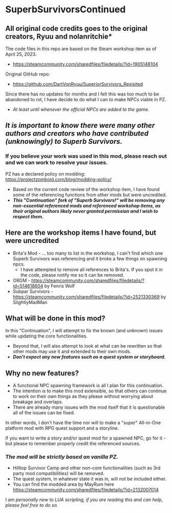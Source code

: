 # SuperbSurvivorsContinued

## All original code credits goes to the original creators, Ryuu and nolanritchie*
The code files in this repo are based on the Steam workshop item as of April 25, 2023.  
* https://steamcommunity.com/sharedfiles/filedetails/?id=1905148104

Original GitHub repo:  
* https://github.com/DartVonRyuu/SuperiorSurvivors_Revisited

Since there has no updates for months and I felt this was too much to be abandoned to rot, I have decide to do what I can to make NPCs viable in PZ.

* *At least until whenever the official NPCs are added to the game.*

## *It is important to know there were many other authors and creators who have contributed (unknowingly) to Superb Survivors.*  
### If you believe your work was used in this mod, please reach out and we can work to resolve your issues.
PZ has a declared policy on modding: https://projectzomboid.com/blog/modding-policy/

* Based on the current code review of the workshop item, I have found some of the referencing functions from other mods but were uncredited.  
* *__This "Continuation" fork of "Superb Survivors!" will be removing any non-essential referenced mods and referenced workshop items, as their original authors likely never granted permission and I wish to respect them.__*

## Here are the workshop items I have found, but were uncredited
* Brita's Mod - ... too many to list in the workshop, I can't find which one Superb Survivors was referencing and it broke a few things on spawning npcs.  
  * I have attempted to remove all references to Brita's. If you spot it in the code, please notify me so it can be removed.  
* ORGM - https://steamcommunity.com/sharedfiles/filedetails/?id=514618604 by Fenris Wolf  
* Subpar Survivors - https://steamcommunity.com/sharedfiles/filedetails/?id=2521330369 by SlightlyMadMan

## What will be done in this mod?
In this "Continuation", I will attempt to fix the known (and unknown) issues while updating the core functionalities.  

* Beyond that, I will also attempt to look at what can be rewritten so that other mods may use it and extended to their own mods.  
* ***Don't expect any new features such as a quest system or storyboard.***  

## Why no new features?
* A functional NPC spawning framework is all I plan for this continuation.
* The intention is to make this mod extensible, so that others can continue to work on their own things as they please without worrying about breakage and overlaps.  
* There are already many issues with the mod itself that it is questionable all of the issues can be fixed.

In other words, I don't have the time nor will to make a "super" All-in-One platform mod with RPG quest support and a storyline.  

If you want to write a story and/or quest mod for a spawned NPC, go for it - but please to remember properly credit the referenced sources.  

### *The mod will be strictly based on vanilla PZ.*
* Hilltop Survivor Camp and other non-core functionalities (such as 3rd party mod compatibilities) will be removed.  
* The quest system, in whatever state it was in, will not be included either.  
* You can find the modded area by MayRum here https://steamcommunity.com/sharedfiles/filedetails/?id=2132007014

*I am personally new to LUA scripting, if you are reading this and can help, please feel free to do so.*
